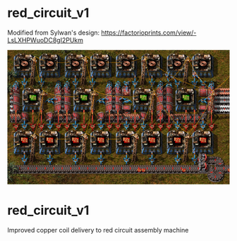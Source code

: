 

<H1>red_circuit_v1</H1>

Modified from Sylwan's design:
https://factorioprints.com/view/-LsLXHPWuoDC8gI2PUkm

![alt text](red_circuit_v1.png?raw=true)


<H1>red_circuit_v1</H1>

Improved copper coil delivery to red circuit assembly machine
